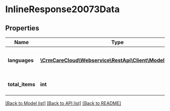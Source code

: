 # InlineResponse20073Data

## Properties
Name | Type | Description | Notes
------------ | ------------- | ------------- | -------------
**languages** | [**\CrmCareCloud\Webservice\RestApi\Client\Model\Language[]**](Language.md) | List of the language codes by ISO 639-1 | [optional] 
**total_items** | **int** | Count of all found languages | [optional] 

[[Back to Model list]](../../README.md#documentation-for-models) [[Back to API list]](../../README.md#documentation-for-api-endpoints) [[Back to README]](../../README.md)

